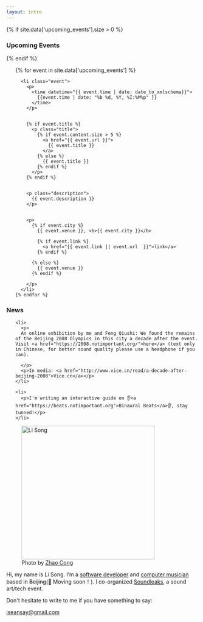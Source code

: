 ```yaml
---
layout: intro
---
```



{% if site.data['upcoming_events'].size > 0 %}

### Upcoming Events

{% endif %}

<section id="events">
  <ol>
    {% for event in site.data['upcoming_events'] %}

      <li class="event">
        <p>
          <time datetime="{{ event.time | date: date_to_xmlschema}}">
            {{event.time | date: "%b %d, %Y, %I:%M%p" }}
          </time>
        </p>


        {% if event.title %}
          <p class="title">
            {% if event.content.size > 5 %}
              <a href="{{ event.url }}">
                {{ event.title }}
              </a>
            {% else %}
              {{ event.title }}
            {% endif %}
          </p>
        {% endif %}


        <p class="description">
          {{ event.description }}
        </p>


        <p>
          {% if event.city %}
            {{ event.venue }}, <b>{{ event.city }}</b>

            {% if event.link %}
              <a href="{{ event.link || event.url  }}">link</a>
            {% endif %}

          {% else %}
            {{ event.venue }}
          {% endif %}

        </p>
      </li>
    {% endfor %}
  </ol>
</section>


### News

<section class="news">
  <ul>

    <li>
      <p>
      An online exhibition by me and Feng Qiushi: We found the remains of the Beijing 2008 Olympics in this city a decade after the event. Visit <a href="https://2008.notimportant.org/">here</a> (text only in Chinese, for better sound quality please use a headphone if you can).

      </p>
      <p>In media: <a href="http://www.vice.cn/read/a-decade-after-beijing-2008">Vice.cn</a></p>
    </li>

    <li>
      <p>I'm writing an interactive guide on 👂<a href="https://beats.notimportant.org">Binaural Beats</a>👂, stay tunned!</p>
    </li>
  </ul>
</section>




<figure class="me">
  <img src="{% asset_path profile_by_zhaocong.jpg %}" alt="Li Song" width="350"/>
  <figcaption>
    Photo by <a href="https://site.douban.com/zhaocong/">Zhao Cong</a>
  </figcaption>
</figure>

Hi, my name is Li Song. I’m a [software developer][github] and [computer musician](http://notimportant.org/event/oschub-20151207/) based in <del>Beijing</del>(🚄 Moving soon！). I co-organized [Soundleaks](http://www.soundleaks.org), a sound art/tech event.

Don't hesitate to write to me if you have something to say:

<iseansay@gmail.com>


[github]: http://github.com/lisongx
[email]: mailto:iseansay@gmail.com✈️
